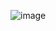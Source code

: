 
![image](https://user-images.githubusercontent.com/39509244/134452131-1184601a-4dcc-47fa-87a0-628a483e6f4a.png)
